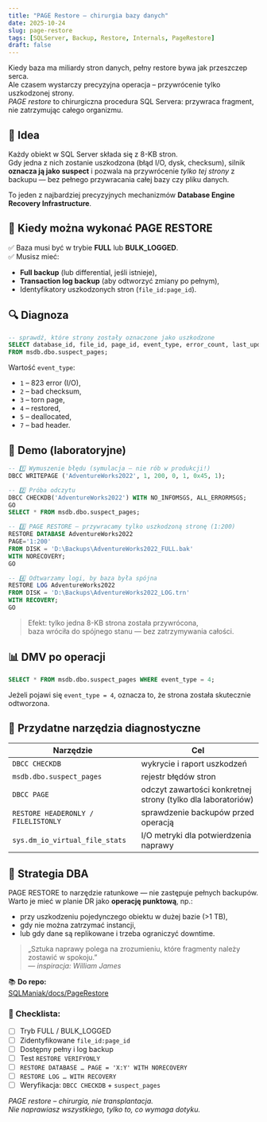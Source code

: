 ```yaml
---
title: "PAGE Restore – chirurgia bazy danych"
date: 2025-10-24
slug: page-restore
tags: [SQLServer, Backup, Restore, Internals, PageRestore]
draft: false
---
```


Kiedy baza ma miliardy stron danych, pełny restore bywa jak przeszczep serca.  
Ale czasem wystarczy precyzyjna operacja – przywrócenie tylko uszkodzonej strony.  
*PAGE restore* to chirurgiczna procedura SQL Servera: przywraca fragment, nie zatrzymując całego organizmu.

## 🧩 Idea

Każdy obiekt w SQL Server składa się z 8-KB stron.  
Gdy jedna z nich zostanie uszkodzona (błąd I/O, dysk, checksum), silnik **oznacza ją jako suspect** i pozwala na przywrócenie *tylko tej strony* z backupu — bez pełnego przywracania całej bazy czy pliku danych.

To jeden z najbardziej precyzyjnych mechanizmów **Database Engine Recovery Infrastructure**.

## 🧠 Kiedy można wykonać PAGE RESTORE

✅ Baza musi być w trybie **FULL** lub **BULK_LOGGED**.  
✅ Musisz mieć:
- **Full backup** (lub differential, jeśli istnieje),
- **Transaction log backup** (aby odtworzyć zmiany po pełnym),
- Identyfikatory uszkodzonych stron (`file_id:page_id`).

## 🔍 Diagnoza

```sql
-- sprawdź, które strony zostały oznaczone jako uszkodzone
SELECT database_id, file_id, page_id, event_type, error_count, last_update_date
FROM msdb.dbo.suspect_pages;
```

Wartość `event_type`:
- `1` – 823 error (I/O),
- `2` – bad checksum,
- `3` – torn page,
- `4` – restored,
- `5` – deallocated,
- `7` – bad header.

## 🧪 Demo (laboratoryjne)

```sql
-- 1️⃣ Wymuszenie błędu (symulacja – nie rób w produkcji!)
DBCC WRITEPAGE ('AdventureWorks2022', 1, 200, 0, 1, 0x45, 1);

-- 2️⃣ Próba odczytu
DBCC CHECKDB('AdventureWorks2022') WITH NO_INFOMSGS, ALL_ERRORMSGS;
GO
SELECT * FROM msdb.dbo.suspect_pages;

-- 3️⃣ PAGE RESTORE – przywracamy tylko uszkodzoną stronę (1:200)
RESTORE DATABASE AdventureWorks2022
PAGE='1:200'
FROM DISK = 'D:\Backups\AdventureWorks2022_FULL.bak'
WITH NORECOVERY;
GO

-- 4️⃣ Odtwarzamy logi, by baza była spójna
RESTORE LOG AdventureWorks2022
FROM DISK = 'D:\Backups\AdventureWorks2022_LOG.trn'
WITH RECOVERY;
GO
```

> Efekt: tylko jedna 8-KB strona została przywrócona,  
> baza wróciła do spójnego stanu — bez zatrzymywania całości.

## 📊 DMV po operacji

```sql
SELECT * FROM msdb.dbo.suspect_pages WHERE event_type = 4;
```

Jeżeli pojawi się `event_type = 4`, oznacza to, że strona została skutecznie odtworzona.

## 🧰 Przydatne narzędzia diagnostyczne

| Narzędzie | Cel |
|------------|-----|
| `DBCC CHECKDB` | wykrycie i raport uszkodzeń |
| `msdb.dbo.suspect_pages` | rejestr błędów stron |
| `DBCC PAGE` | odczyt zawartości konkretnej strony (tylko dla laboratoriów) |
| `RESTORE HEADERONLY / FILELISTONLY` | sprawdzenie backupów przed operacją |
| `sys.dm_io_virtual_file_stats` | I/O metryki dla potwierdzenia naprawy |

## 🧩 Strategia DBA

PAGE RESTORE to narzędzie ratunkowe — nie zastępuje pełnych backupów.  
Warto je mieć w planie DR jako **operację punktową**, np.:
- przy uszkodzeniu pojedynczego obiektu w dużej bazie (>1 TB),
- gdy nie można zatrzymać instancji,
- lub gdy dane są replikowane i trzeba ograniczyć downtime.

> „Sztuka naprawy polega na zrozumieniu, które fragmenty należy zostawić w spokoju.”  
> — *inspiracja: William James*

📚 **Do repo:**  
[SQLManiak/docs/PageRestore](https://github.com/marcinpytlik/SQLManiak/tree/master/docs/PageRestore.sql)

### 🧩 Checklista:
- [ ] Tryb FULL / BULK_LOGGED  
- [ ] Zidentyfikowane `file_id:page_id`  
- [ ] Dostępny pełny i log backup  
- [ ] Test `RESTORE VERIFYONLY`  
- [ ] `RESTORE DATABASE … PAGE = 'X:Y' WITH NORECOVERY`  
- [ ] `RESTORE LOG … WITH RECOVERY`  
- [ ] Weryfikacja: `DBCC CHECKDB` + `suspect_pages`  

*PAGE restore – chirurgia, nie transplantacja.  
Nie naprawiasz wszystkiego, tylko to, co wymaga dotyku.*
